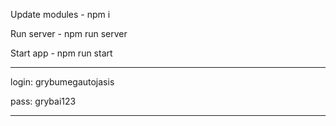 Update modules - npm i

Run server - npm run server

Start app - npm run start

***
login: grybumegautojasis

pass: grybai123
***
